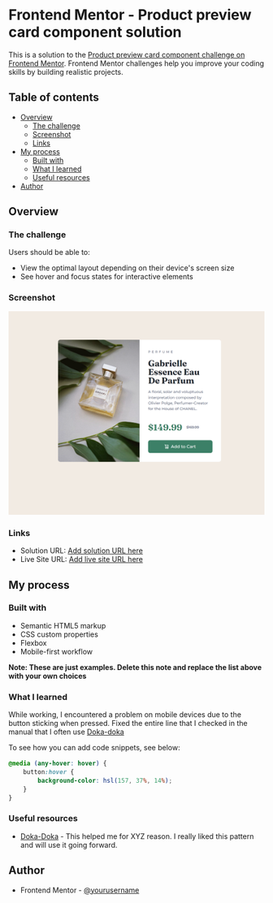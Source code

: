 # Frontend Mentor - Product preview card component solution

This is a solution to the [Product preview card component challenge on Frontend Mentor](https://www.frontendmentor.io/challenges/product-preview-card-component-GO7UmttRfa). Frontend Mentor challenges help you improve your coding skills by building realistic projects.

## Table of contents

-   [Overview](#overview)
    -   [The challenge](#the-challenge)
    -   [Screenshot](#screenshot)
    -   [Links](#links)
-   [My process](#my-process)
    -   [Built with](#built-with)
    -   [What I learned](#what-i-learned)
    -   [Useful resources](#useful-resources)
-   [Author](#author)

## Overview

### The challenge

Users should be able to:

-   View the optimal layout depending on their device's screen size
-   See hover and focus states for interactive elements

### Screenshot

![](./screenshot.png)

### Links

-   Solution URL: [Add solution URL here](https://your-solution-url.com)
-   Live Site URL: [Add live site URL here](https://your-live-site-url.com)

## My process

### Built with

-   Semantic HTML5 markup
-   CSS custom properties
-   Flexbox
-   Mobile-first workflow

**Note: These are just examples. Delete this note and replace the list above with your own choices**

### What I learned

While working, I encountered a problem on mobile devices due to the button sticking when pressed. Fixed the entire line that I checked in the manual that I often use [Doka-doka](https://doka.guide/css/hover/)

To see how you can add code snippets, see below:

```css
@media (any-hover: hover) {
    button:hover {
        background-color: hsl(157, 37%, 14%);
    }
}
```

### Useful resources

-   [Doka-Doka](https://doka.guide/css/) - This helped me for XYZ reason. I really liked this pattern and will use it going forward.

## Author

-   Frontend Mentor - [@yourusername](https://www.frontendmentor.io/profile/WaRaGiSmYnIcKnAmE)
